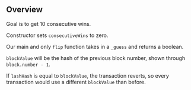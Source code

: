 ## Overview
Goal is to get 10 consecutive wins.

Constructor sets `consecutiveWins` to zero.

Our main and only `flip` function takes in a `_guess` and returns a boolean.

`blockValue` will be the hash of the previous block number, shown through `block.number - 1`.

If `lashHash` is equal to `blockValue`, the transaction reverts, so every transaction would use a different `blockValue` than before.
